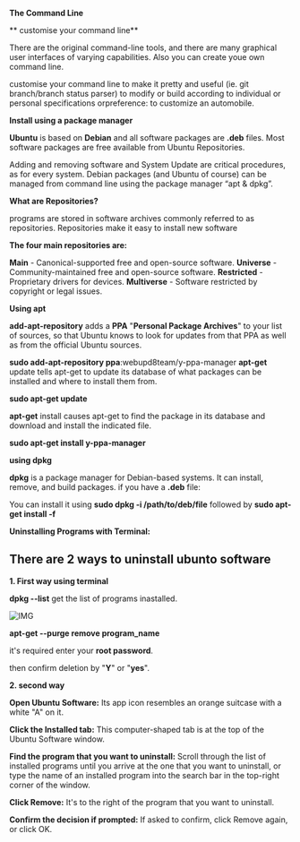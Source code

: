
**The Command Line**


** customise your command line**

 There are the original command-line tools, and there are many graphical user interfaces of varying capabilities. 
 Also you can create youe own command line.
 
 customise your command line to make it pretty and useful (ie. git branch/branch status parser)
to modify or build according to individual or personal specifications orpreference:
to customize an automobile.


**Install using a package manager**


**Ubuntu** is based on **Debian** and all software packages are **.deb** files.
Most software packages are free available from Ubuntu Repositories.


Adding and removing software and System Update are critical procedures, as for every system.
Debian packages (and Ubuntu of course) can be managed from command line using the package manager “apt & dpkg”.


**What are Repositories?**


programs are stored in software archives commonly referred to as repositories.
Repositories make it easy to install new software


**The four main repositories are:**


**Main** - Canonical-supported free and open-source software.
**Universe** - Community-maintained free and open-source software.
**Restricted** - Proprietary drivers for devices.
**Multiverse** - Software restricted by copyright or legal issues.


**Using apt**


**add-apt-repository** adds a **PPA** "**Personal Package Archives**" to your list of sources,
so that Ubuntu knows to look for updates from that PPA as well as from the official Ubuntu sources.


**sudo add-apt-repository ppa**:webupd8team/y-ppa-manager
**apt-get** update tells apt-get to update its database of
what packages can be installed and where to install them from.


**sudo apt-get update**


**apt-get** install causes apt-get to find the package in its database
and download and install the indicated file.


**sudo apt-get install y-ppa-manager**


**using dpkg**


**dpkg** is a package manager for Debian-based systems. It can install, remove, and build packages.
if you have a **.deb** file:


You can install it using **sudo dpkg -i /path/to/deb/file** followed by **sudo apt-get install -f**



**Uninstalling Programs with Terminal:**
## There are 2 ways to uninstall ubunto software

**1. First way using terminal**


**dpkg --list**   get the list of programs inastalled.

![IMG](https://www.wikihow.com/images/thumb/d/d4/Uninstall-Ubuntu-Software-Step-9-Version-3.jpg/aid1874252-v4-728px-Uninstall-Ubuntu-Software-Step-9-Version-3.jpg.webp)

**apt-get --purge remove program_name**


it's required enter your **root password**.


then confirm deletion by "**Y**" or "**yes**".


**2. second way**

**Open Ubuntu Software:** Its app icon resembles an orange suitcase with a white "A" on it.


**Click the Installed tab:** This computer-shaped tab is at the top of the Ubuntu Software window.



**Find the program that you want to uninstall:** Scroll through the list of installed programs until you arrive at the one that you want to uninstall, or type the name of an installed program into the search bar in the top-right corner of the window.


**Click Remove:** It's to the right of the program that you want to uninstall.


**Confirm the decision if prompted:** If asked to confirm, click Remove again, or click OK.
